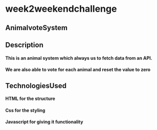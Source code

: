 # week2weekendchallenge
## AnimalvoteSystem


## Description
#### This is an animal system which always us to fetch data from an API.
####  We are also able to vote for each animal and reset the value to zero

## TechnologiesUsed
#### HTML for the structure
#### Css for the styling 
#### Javascript for giving it functionality
